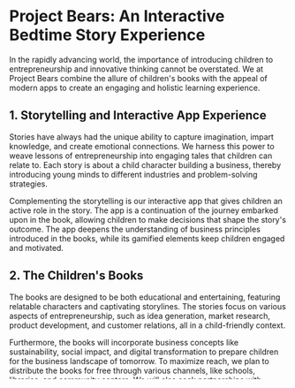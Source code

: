 # Project Bears: An Interactive Bedtime Story Experience

In the rapidly advancing world, the importance of introducing children to entrepreneurship and innovative thinking cannot be overstated. We at Project Bears combine the allure of children's books with the appeal of modern apps to create an engaging and holistic learning experience.

## 1. Storytelling and Interactive App Experience

Stories have always had the unique ability to capture imagination, impart knowledge, and create emotional connections. We harness this power to weave lessons of entrepreneurship into engaging tales that children can relate to. Each story is about a child character building a business, thereby introducing young minds to different industries and problem-solving strategies.

Complementing the storytelling is our interactive app that gives children an active role in the story. The app is a continuation of the journey embarked upon in the book, allowing children to make decisions that shape the story's outcome. The app deepens the understanding of business principles introduced in the books, while its gamified elements keep children engaged and motivated.

## 2. The Children's Books

The books are designed to be both educational and entertaining, featuring relatable characters and captivating storylines. The stories focus on various aspects of entrepreneurship, such as idea generation, market research, product development, and customer relations, all in a child-friendly context.

Furthermore, the books will incorporate business concepts like sustainability, social impact, and digital transformation to prepare children for the business landscape of tomorrow. To maximize reach, we plan to distribute the books for free through various channels, like schools, libraries, and community centers. We will also seek partnerships with relevant organizations and experts to enhance our content's credibility.

## 3. Integration with the Interactive App

The transition from the book to the app is seamless, with the app picking up where the book leaves off. Users can create and customize their own avatars, providing a more personalized experience. The app uses game-based learning techniques, with the user's choices impacting the story and business venture's success. 

## 4. Distribution Channels and Strategic Partnerships

We will leverage various channels and partnerships to distribute our books and promote the app. Schools, libraries, parent-teacher associations, and organizations in the technology and entrepreneurship sectors are our primary targets for partnerships. To raise awareness, we will also use social media marketing and collaborate with influencers in the education, parenting, and entrepreneurship sectors.

## 5. Measuring Success and Continuous Improvement

To effectively measure success and adjust strategies as needed, we will track key performance indicators (KPIs) like the number of downloads, user engagement metrics, retention rates, and social media engagement. Regular analysis of these metrics will help identify trends, strengths, and areas for improvement. Feedback from users, educators, and parents will inform our content development, app enhancements, and marketing strategies.

## 6. Long-term Vision and Opportunities for Growth

In the long term, we aim to expand the range of topics covered in our books and app. This includes focusing on various entrepreneurial ventures, social causes, and industries like renewable energy and artificial intelligence. 

We will also explore opportunities to integrate our content into formal educational curriculums and develop a community platform within the app. As we grow our user base, we will explore additional revenue streams to ensure our business's long-term sustainability.

## 7. Measuring Success and Continuous Improvement

We believe in the importance of continuous improvement. This is why we will regularly measure our success against Key Performance Indicators (KPIs) and user feedback. These will include app downloads, user engagement metrics, retention rates, and social media engagement. We also plan to implement A/B testing to optimize our marketing campaigns and app features.

## 8. Conclusion and Next Steps

Project Bears is not just about bedtime stories or a mobile app. It's about equipping the next generation with the entrepreneurial mindset they need to succeed in the future. We believe that by combining the power of storytelling with interactive learning, we can make entrepreneurship fun and accessible for all children.

Our immediate next step is to finalize the first series of books and the corresponding app. We are also in talks with potential partners and sponsors who share our vision. We believe that with their support and the right marketing strategies, we can reach and inspire millions of children worldwide.

## 9. Monitoring and Evaluation

To ensure our initiative's effectiveness, we will establish a robust monitoring framework. This will involve regular check-ins, data collection, and analysis. We will use these insights to improve our content, app features, and marketing strategies.

## 10. Conclusion and Future Opportunities

In conclusion, Project Bears represents a unique opportunity to foster an entrepreneurial mindset among children. While our journey has just begun, we are excited about the possibilities that lie ahead. With each story and game, we hope to inspire young minds, spark creativity, and nurture future entrepreneurs.

We invite you to join us in this exciting journey. Together, we can shape the future one story at a time.
